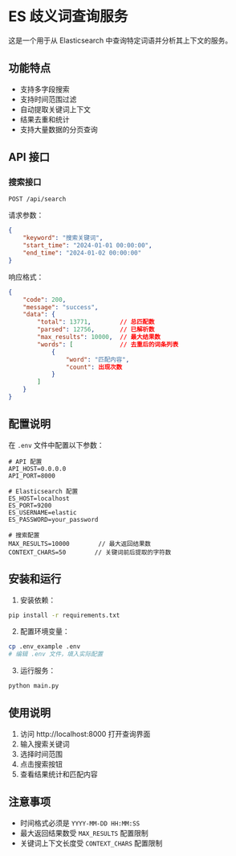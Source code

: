 # ES 歧义词查询服务

这是一个用于从 Elasticsearch 中查询特定词语并分析其上下文的服务。

## 功能特点

- 支持多字段搜索
- 支持时间范围过滤
- 自动提取关键词上下文
- 结果去重和统计
- 支持大量数据的分页查询

## API 接口

### 搜索接口

```
POST /api/search
```

请求参数：
```json
{
    "keyword": "搜索关键词",
    "start_time": "2024-01-01 00:00:00",
    "end_time": "2024-01-02 00:00:00"
}
```

响应格式：
```json
{
    "code": 200,
    "message": "success",
    "data": {
        "total": 13771,        // 总匹配数
        "parsed": 12756,       // 已解析数
        "max_results": 10000,  // 最大结果数
        "words": [             // 去重后的词条列表
            {
                "word": "匹配内容",
                "count": 出现次数
            }
        ]
    }
}
```

## 配置说明

在 `.env` 文件中配置以下参数：

```env
# API 配置
API_HOST=0.0.0.0
API_PORT=8000

# Elasticsearch 配置
ES_HOST=localhost
ES_PORT=9200
ES_USERNAME=elastic
ES_PASSWORD=your_password

# 搜索配置
MAX_RESULTS=10000        // 最大返回结果数
CONTEXT_CHARS=50        // 关键词前后提取的字符数
```

## 安装和运行

1. 安装依赖：
```bash
pip install -r requirements.txt
```

2. 配置环境变量：
```bash
cp .env_example .env
# 编辑 .env 文件，填入实际配置
```

3. 运行服务：
```bash
python main.py
```

## 使用说明

1. 访问 http://localhost:8000 打开查询界面
2. 输入搜索关键词
3. 选择时间范围
4. 点击搜索按钮
5. 查看结果统计和匹配内容

## 注意事项

- 时间格式必须是 `YYYY-MM-DD HH:MM:SS`
- 最大返回结果数受 `MAX_RESULTS` 配置限制
- 关键词上下文长度受 `CONTEXT_CHARS` 配置限制